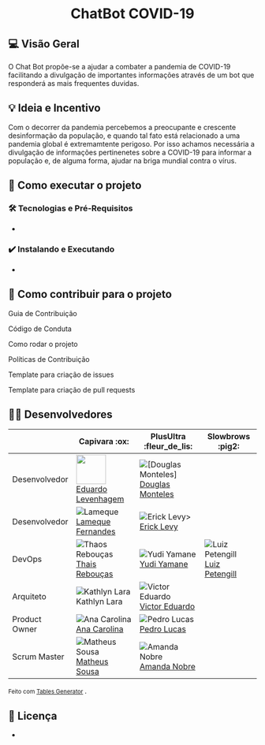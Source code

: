 
<!-- <h2 align="center">[logo]</h2> -->
<h1 align="center">ChatBot COVID-19</h1>

<!-- [badges] [badges] [badges] [badges]  -->


## 💻 Visão Geral
O Chat Bot propõe-se a ajudar a combater a pandemia de COVID-19 facilitando a 
divulgação de importantes informações através de um bot que responderá as mais 
frequentes duvidas.
	

## 💡 Ideia e Incentivo
Com o decorrer da pandemia percebemos a preocupante e crescente desinformação da
população, e quando tal fato está relacionado a uma pandemia global é 
extremamtente perigoso. Por isso achamos necessária a divulgação de informações 
pertinenetes sobre a COVID-19 para informar a população e, de alguma forma, 
ajudar na briga mundial contra o vírus.

<!-- ## ⚙️ Funcionalidades
- [x] Checkbox:
  - [x] Sub-Checkbox
    - Tópico 1
    - Tópico 2 -->

<!-- ## 📦 Releases 1 e 2
  Release 1 - 2 de setembro
  
  Release 2 - 26 de outubto -->

## 🚀 Como executar o projeto
### 🛠 Tecnologias e Pré-Requisitos
-

### ✔️ Instalando e Executando
-

## 🤝 Como contribuir para o projeto

Guia de Contribuição

Código de Conduta

Como rodar o projeto

Políticas de Contribuição

Template para criação de issues

Template para criação de pull requests

## 👨‍💻 Desenvolvedores
<table class="tg">
<thead>
  <tr>
    <th class="tg-0pky"></th>
    <th class="tg-0pky">Capivara :ox:</th>
    <th class="tg-0pky">PlusUltra :fleur_de_lis:</th>
    <th class="tg-0pky">Slowbrows :pig2:</th>
  </tr>
</thead>
<tbody>
  <tr>
    <td class="tg-0pky">Desenvolvedor</td>
    <td class="tg-0pky"> <img width="60" src="https://avatars.githubusercontent.com/u/36899389?v=4&s=60"> <br> <a href="https://github.com/MegahNevel"> Eduardo Levenhagem</a></td>
    <td class="tg-0pky"> <img src="https://avatars.githubusercontent.com/u/54580766?v=4&amp;s=60" alt="[Douglas Monteles]"> <br> <a href="https://github.com/DouglasMonteles">Douglas Monteles</a></td>
    <td class="tg-0pky"></td>
  </tr>
  <tr>
    <td class="tg-0pky">Desenvolvedor</td>
    <td class="tg-0pky"> <img src="https://avatars.githubusercontent.com/u/79016306?v=4&s=60" alt="Lameque"> <br><a href="https://github.com/LamequeFernandes">Lameque Fernandes </a> </td>
    <td class="tg-0pky"> <img src="https://avatars.githubusercontent.com/u/48847770?v=4&amp;s=60" alt="Erick Levy>"> <br> <a href="https://github.com/Ericklevy">Erick Levy</a></td>
    <td class="tg-0pky"></td>
  </tr>
  <tr>
    <td class="tg-0pky">DevOps</td>
    <td class="tg-0pky"> <img src="https://avatars.githubusercontent.com/u/35047444?v=4&s=60" alt="Thaos Rebouças"> <br> <a href="https://github.com/Thais-ra">Thais Rebouças</a></td>
    <td class="tg-0pky"> <img src="https://avatars.githubusercontent.com/u/37981839?s=60&amp;v=4" alt="Yudi Yamane"> <br> <a href="https://github.com/yudi-azvd">Yudi Yamane</a></td>
    <td class="tg-0pky"> <img src="https://avatars.githubusercontent.com/u/44177946?v=4&s=60" alt="Luiz Petengill"> <br> <a href="https://github.com/LuizPettengill">Luiz Petengill</a> </td>
  </tr>
  <tr>
    <td class="tg-0pky">Arquiteto</td>
    <td class="tg-0pky"> <img src="https://avatars.githubusercontent.com/u/52364259?v=4&s=60" alt="Kathlyn Lara"> <br> <a hre="https://github.com/klmurussi"> Kathlyn Lara</a> </td>
    <td class="tg-0pky"> <img src="https://avatars.githubusercontent.com/u/78758172?v=4&amp;s=60" alt="Victor Eduardo"> <br> <a href="https://github.com/victorear05">Victor Eduardo</a></td>
    <td class="tg-0pky"></td>
  </tr>
  <tr>
    <td class="tg-0pky">Product Owner</td>
    <td class="tg-0pky"><img src="https://avatars.githubusercontent.com/u/49570180?v=4&s=60" alt="Ana Carolina"><br><a href="https://github.com/AnaCarolinaRodriguesLeite"> Ana Carolina </a></td>
    <td class="tg-0pky"> <img src="https://avatars.githubusercontent.com/u/85000470?v=4&amp;s=60" alt="Pedro Lucas"> <br> <a href="https://github.com/PedroLSF">Pedro Lucas</a></td>
    <td class="tg-0pky"></td>
  </tr>
  <tr>
    <td class="tg-0pky">Scrum Master</td>
    <td class="tg-0pky"> <img src="https://avatars.githubusercontent.com/u/54778783?v=4&s=60" alt="Matheus Sousa"> <br> <a href="https://github.com/gatotabaco">Matheus Sousa</a> </td>
    <td class="tg-0pky"> <img src="https://avatars.githubusercontent.com/u/44625056?v=4&amp;s=60" alt="Amanda Nobre"> <br> <a href="https://github.com/AmandaNbr">Amanda Nobre</a></td>
    <td class="tg-0pky"></td>
  </tr>
</tbody>
</table>

<small>Feito com <a href="https://www.tablesgenerator.com/html_tables">
  Tables Generator</a>
</small>.

## 📝 Licença
-
